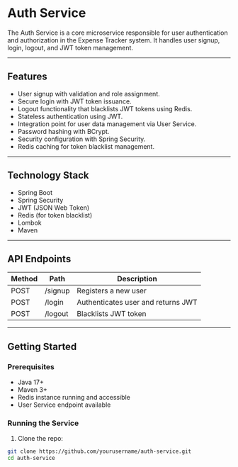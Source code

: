 # Auth Service

The Auth Service is a core microservice responsible for user authentication and authorization in the Expense Tracker system. It handles user signup, login, logout, and JWT token management.

---

## Features

- User signup with validation and role assignment.
- Secure login with JWT token issuance.
- Logout functionality that blacklists JWT tokens using Redis.
- Stateless authentication using JWT.
- Integration point for user data management via User Service.
- Password hashing with BCrypt.
- Security configuration with Spring Security.
- Redis caching for token blacklist management.

---

## Technology Stack

- Spring Boot
- Spring Security
- JWT (JSON Web Token)
- Redis (for token blacklist)
- Lombok
- Maven

---

## API Endpoints

| Method | Path       | Description                         |
|--------|------------|-----------------------------------|
| POST   | /signup    | Registers a new user               |
| POST   | /login     | Authenticates user and returns JWT|
| POST   | /logout    | Blacklists JWT token               |

---

## Getting Started

### Prerequisites

- Java 17+
- Maven 3+
- Redis instance running and accessible
- User Service endpoint available

### Running the Service

1. Clone the repo:

```bash
git clone https://github.com/yourusername/auth-service.git
cd auth-service
